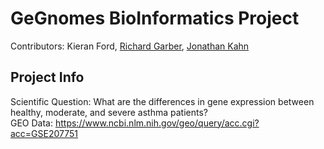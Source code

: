 # GeGnomes BioInformatics Project
Contributors: Kieran Ford, [Richard Garber](https://github.com/rgarber11), [Jonathan Kahn](https://github.com/kjonathan024)
## Project Info
Scientific Question: What are the differences in gene expression between healthy, moderate, and severe asthma patients?  
GEO Data: https://www.ncbi.nlm.nih.gov/geo/query/acc.cgi?acc=GSE207751

